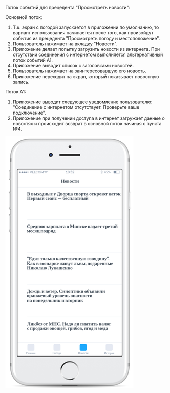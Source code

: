 Поток событий для прецедента "Просмотреть новости":

Основной поток:
1. Т.к. экран с погодой запускается в приложении по умолчанию, то вариант использования начинается после того, как произойдут события из прецедента "Просмотреть погоду и местоположение".
2. Пользователь нажимает на вкладку "Новости".
3. Приложение делает попытку загрузить новости из интернета. При отсутствии соединения с интернетом выполняется альтернативный поток событий А1.
4. Приложение выводит список с заголовками новостей.
5. Пользователь нажимает на заинтересовавшую его новость.
6. Приложение переходит на экран, который показывает новостную запись.

Поток А1:
1. Приложение выводит следующее уведомление пользователю: "Соединение с интернетом отсутствует. Проверьте ваше подключение". 
2. Приложение при получении доступа в интернет загружает данные о новостях и происходит возврат в основной поток начиная с пункта №4.

<img src="https://github.com/Ivan778/Awenew/blob/master/AppScreenShots/ToDevelop/News.png" alt="Новости" width="400">